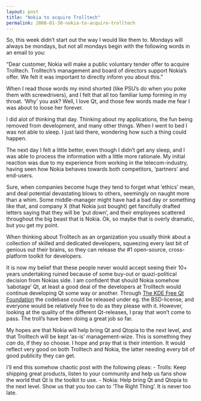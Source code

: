 ```yaml
---
layout: post
title: "Nokia to acquire Trolltech"
permalink: 2008-01-30-nokia-to-acquire-trolltech
---
```

So, this week didn’t start out the way I would like them to. Mondays will always be mondays, but not all mondays begin with the following words in an email to you:

“Dear customer, Nokia will make a public voluntary tender offer to acquire Trolltech. Trolltech’s management and board of directors support Nokia’s offer. We felt it was important to directly inform you about this.”

When I read those words my mind shorted (like PSU’s do when you poke them with screwdrivers), and I felt that all too familiar lump forming in my throat. ‘Why’ you ask? Well, I love Qt, and those few words made me fear I was about to loose her forever.

I did alot of thinking that day. Thinking about my applications, the fun being removed from development, and many other things. When I went to bed I was not able to sleep. I just laid there, wondering how such a thing could happen.

The next day I felt a little better, even though I didn’t get any sleep, and I was able to process the information with a little more rationale. My initial reaction was due to my experience from working in the telecom-industry, having seen how Nokia behaves towards both competitors, ‘partners’ and end-users.

Sure, when companies become huge they tend to forget what ‘ethics’ mean, and deal potential devastating blows to others, seemingly on naught more than a whim. Some middle-manager might have had a bad day or something like that, and company X (that Nokia just bought) get fancifully drafted letters saying that they will be ‘put down’, and their employees scattered throughout the big beast that is Nokia. Ok, so maybe that is overly dramatic, but you get my point.

When thinking about Trolltech as an organization you usually think about a collection of skilled and dedicated developers, squeezing every last bit of genious out their brains, so they can release _the_ #1 open-source, cross-platform toolkit for developers.

It is now my belief that these people never would accept seeing their 10+ years undertaking ruined because of some buy-out or quazi-political decision from Nokias side. I am confident that should Nokia somehow ’sabotage’ Qt, at least a good deal of the developers at Trolltech would continue developing Qt some way or another. Through [The KDE Free Qt Foundation](http://www.kde.org/whatiskde/kdefreeqtfoundation.php) the codebase could be released under eg. the BSD-license, and everyone would be relatively free to do as they please with it. However, looking at the quality of the different Qt-releases, I pray that won’t come to pass. The troll’s have been doing a great job so far.

My hopes are that Nokia will help bring Qt and Qtopia to the next level, and that Trolltech will be kept ‘as-is’ management-wize. This is something they _can_ do, if they so choose. I hope and pray that is their intention. It would reflect very good on both Trolltech and Nokia, the latter needing every bit of good publicity they can get.

I’ll end this somehow chaotic post with the following pleas: - Trolls: Keep shipping great products, listen to your community and help us fans show the world that Qt is _the_ toolkit to use. - Nokia: Help bring Qt and Qtopia to the next level. Show us that you too can to ‘The Right Thing’. It is never too late.
